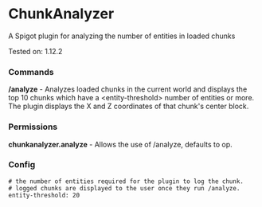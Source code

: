 # ChunkAnalyzer
A Spigot plugin for analyzing the number of entities in loaded chunks

Tested on: 1.12.2

### Commands
**/analyze** - Analyzes loaded chunks in the current world and displays the top 10 chunks which have a \<entity-threshold\> number of entities or more. The plugin displays the X and Z coordinates of that chunk's center block.

### Permissions
**chunkanalyzer.analyze** - Allows the use of /analyze, defaults to op.

### Config
```
# the number of entities required for the plugin to log the chunk.
# logged chunks are displayed to the user once they run /analyze.
entity-threshold: 20
```
